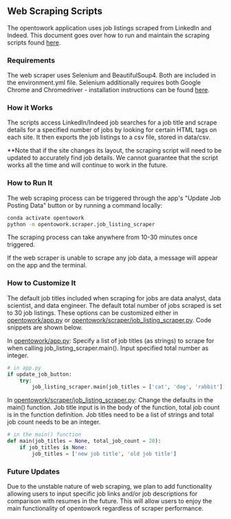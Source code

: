 ## Web Scraping Scripts
The opentowork application uses job listings scraped from LinkedIn and Indeed. This document goes over how to run and maintain the scraping scripts found [here](../opentowork/scraper/).

### Requirements
The web scraper uses Selenium and BeautifulSoup4. Both are included in the environment.yml file. Selenium additionally requires both Google Chrome and Chromedriver - installation instructions can be found [here](../README.md#data).

### How it Works
The scripts access LinkedIn/Indeed job searches for a job title and scrape details for a specified number of jobs by looking for certain HTML tags on each site. It then exports the job listings to a csv file, stored in data/csv.

**Note that if the site changes its layout, the scraping script will need to be updated to accurately find job details. We cannot guarantee that the script works all the time and will continue to work in the future.

### How to Run It
The web scraping process can be triggered through the app's "Update Job Posting Data" button or by running a command locally:

```bash
conda activate opentowork
python -m opentowork.scraper.job_listing_scraper
```
The scraping process can take anywhere from 10-30 minutes once triggered.

If the web scraper is unable to scrape any job data, a message will appear on the app and the terminal.

### How to Customize It
The default job titles included when scraping for jobs are data analyst, data scientist, and data engineer. The default total number of jobs scraped is set to 30 job listings. These options can be customized either in [opentowork/app.py](../opentowork/app.py) or [opentowork/scraper/job_listing_scraper.py](../opentowork/scraper/job_listing_scraper.py). Code snippets are shown below.

In [opentowork/app.py](../opentowork/app.py):
Specify a list of job titles (as strings) to scrape for when calling job_listing_scraper.main(). Input specified total number as integer.
```python
# in app.py
if update_job_button:
    try:
        job_listing_scraper.main(job_titles = ['cat', 'dog', 'rabbit'], total_job_count = 20)
```
In [opentowork/scraper/job_listing_scraper.py](../opentowork/scraper/job_listing_scraper.py):
Change the defaults in the main() function. Job title input is in the body of the function, total job count is in the function definition. Job titles need to be a list of strings and total job count needs to be an integer.
```python
# in the main() function
def main(job_titles = None, total_job_count = 20):
    if job_titles is None:
        job_titles = ['new job title', 'old job title']
```
### Future Updates
Due to the unstable nature of web scraping, we plan to add functionality allowing users to input specific job links and/or job descriptions for comparison with resumes in the future. This will allow users to enjoy the main functionality of opentowork regardless of scraper performance.